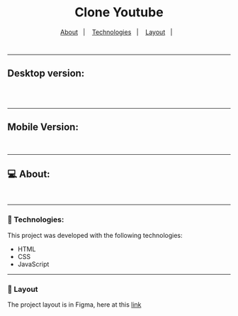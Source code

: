 <div>
  <h1 align="center"><strong> Clone Youtube</strong><br>
</div>

<p align="center">
  <a href="#-about">About</a>&nbsp;&nbsp;&nbsp;|&nbsp;&nbsp;&nbsp;
  <a href="#-technologies">Technologies</a>&nbsp;&nbsp;&nbsp;|&nbsp;&nbsp;&nbsp;
  <a href="#-layout">Layout</a>&nbsp;&nbsp;&nbsp;|&nbsp;&nbsp;&nbsp;
</p>

<div align="center" >

  <img src="" alt=""> <br>
  
  <img src="" alt=""> <br>

</div>

---

## Desktop version:

<br>
    <img src="" alt="">
    <img src="" alt="">
<br>

---

## Mobile Version:

<br>

<div align="center" >
    <img src="" alt="">
</div>

---

<h2 id="about"> 💻 About: </h2>

<p></p>

<br>

---

<h3 id="technologies"> 🚀 Technologies: </h3>

This project was developed with the following technologies:

- HTML
- CSS
- JavaScript

---

<h3 id="layout"> 🔖 Layout </h3>
The project layout is in Figma, here at this <a href="https://www.figma.com/file/icbv9merb5dtZXaxm64gUd/Youtube-UI---Autolayout-Variants-(Dark%2FLight-Theme)-(Community)?node-id=201%3A2722">link</a>